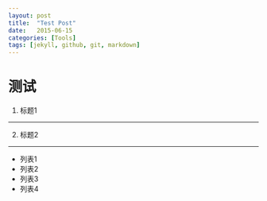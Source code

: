 ```yaml
---
layout: post
title:  "Test Post"
date:   2015-06-15
categories: [Tools]
tags: [jekyll, github, git, markdown]
---
```




测试
=====


1.  标题1
--------


2. 标题2
---------


- 列表1
- 列表2
- 列表3
- 列表4
 
